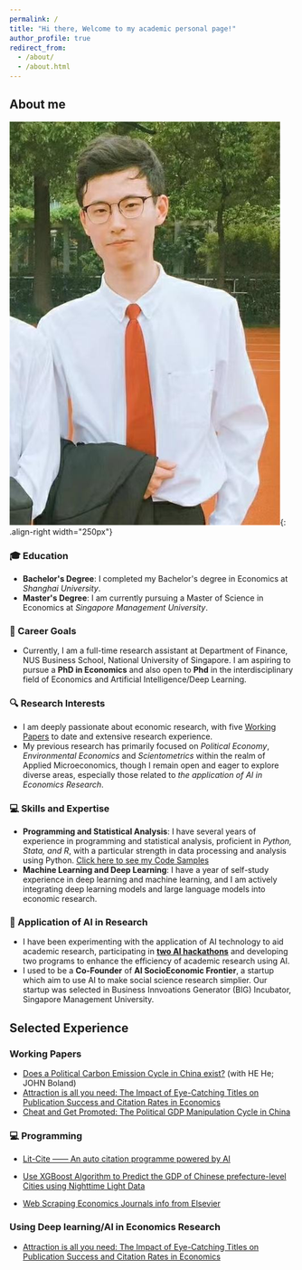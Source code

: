 ```yaml
---
permalink: /
title: "Hi there, Welcome to my academic personal page!"
author_profile: true
redirect_from: 
  - /about/
  - /about.html
---
```


## <i class="fas fa-smile"></i> About me 
![Photo](/images/homepage.jpg){: .align-right width="250px"}

### 🎓 Education
- **Bachelor's Degree**: I completed my Bachelor's degree in Economics at *Shanghai University*.
- **Master's Degree**: I am currently pursuing a Master of Science in Economics at *Singapore Management University*.

### 🎯 Career Goals
- Currently, I am a full-time research assistant at Department of Finance, NUS Business School, National University of Singapore. I am aspiring to pursue a **PhD in Economics** and also open to **Phd** in the interdisciplinary field of Economics and Artificial Intelligence/Deep Learning. 

### 🔍 Research Interests
- I am deeply passionate about economic research, with five [Working Papers](/publications) to date and extensive research experience.
- My previous research has primarily focused on *Political Economy*, *Environmental Economics* and *Scientometrics* within the realm of Applied Microeconomics, though I remain open and eager to explore diverse areas, especially those related to *the application of AI in Economics Research*.

### 💻 Skills and Expertise
- **Programming and Statistical Analysis**: I have several years of experience in programming and statistical analysis, proficient in *Python, Stata, and R*, with a particular strength in data processing and analysis using Python. [Click here to see my Code Samples](/talks)
- **Machine Learning and Deep Learning**: I have a year of self-study experience in deep learning and machine learning, and I am actively integrating deep learning models and large language models into economic research.

### 🤖 Application of AI in Research
- I have been experimenting with the application of AI technology to aid academic research, participating in [**two AI hackathons**](/awards) and developing two programs to enhance the efficiency of academic research using AI.
- I used to be a **Co-Founder** of **AI SocioEconomic Frontier**, a startup which aim to use AI to make social science research simplier. Our startup was selected in Business Innvoations Generator (BIG) Incubator, Singapore Management University.


## <i class="fas fa-file-alt"></i> Selected Experience

### <i class="fas fa-scroll"></i> Working Papers
- [Does a Political Carbon Emission Cycle in China exist?](/publication/paper-5) (with HE He; JOHN Boland) 
- [Attraction is all you need: The Impact of Eye-Catching Titles on Publication Success and Citation Rates in Economics](/publication/paper-3)
- [Cheat and Get Promoted: The Political GDP Manipulation Cycle in China](/publication/paper-2)

### 💻 Programming
- [Lit-Cite —— An auto citation programme powered by AI](/talks/programme_3)

- [Use XGBoost Algorithm to Predict the GDP of Chinese prefecture-level Cities using Nighttime Light Data](/talks/programme_4)

- [Web Scraping Economics Journals info from Elsevier](/talks/programme_5)

### <i class="fas fa-robot"></i> Using Deep learning/AI in Economics Research

- [Attraction is all you need: The Impact of Eye-Catching Titles on Publication Success and Citation Rates in Economics](/publication/paper-3)


